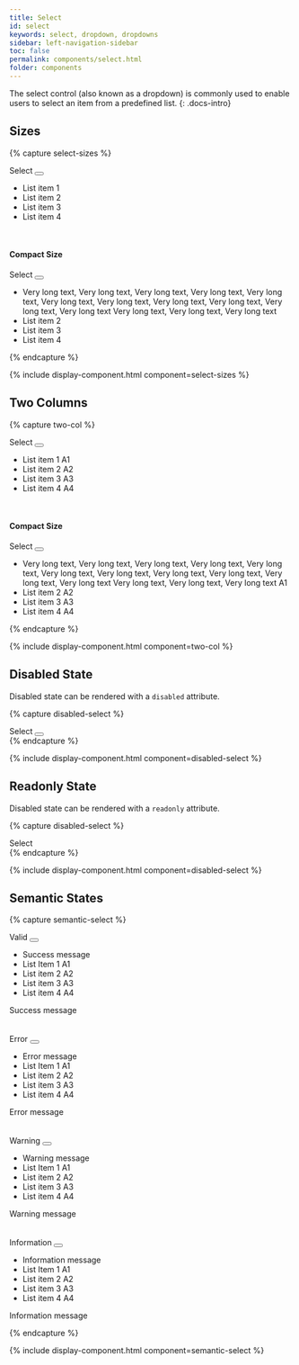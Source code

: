```yaml
---
title: Select
id: select
keywords: select, dropdown, dropdowns
sidebar: left-navigation-sidebar
toc: false
permalink: components/select.html
folder: components
---
```


The select control (also known as a dropdown) is commonly used to enable users to select an item from a predefined list.
{: .docs-intro}

## Sizes

{% capture select-sizes %}
<div class="documentation-site-popover-container">
   <div class="fd-popover">
      <div class="fd-popover__control">
         <div class="fd-select">
             <div class="fd-select__control" tabindex="0" aria-controls="h0C6A325" aria-expanded="false" aria-haspopup="true">
                 Select
                 <button class="fd-button fd-button--light sap-icon--slim-arrow-down fd-select__button"></button>
             </div>
          </div>
      </div>
      <div class="fd-popover__body fd-popover__body--no-arrow fd-popover__body--dropdown" aria-hidden="true" id="h0C6A325">
         <ul class="fd-dropdown" role="listbox">
            <li class="fd-dropdown__item is-selected" role="option" tabindex="0">
               <span class="fd-dropdown__title">List item 1</span>
            </li>
            <li class="fd-dropdown__item" role="option" tabindex="0">
               <span class="fd-dropdown__title">List item 2</span>
           </li>
            <li class="fd-dropdown__item" role="option" tabindex="0">
               <span class="fd-dropdown__title">List item 3</span>
            </li>
            <li class="fd-dropdown__item" role="option" tabindex="0">
               <span class="fd-dropdown__title">List item 4</span>
            </li>
         </ul>
      </div>
   </div>
</div>
<br />

<h4>Compact Size</h4>
<div class="documentation-site-popover-container">
   <div class="fd-popover">
      <div class="fd-popover__control">
         <div class="fd-select fd-select--compact">
            <div class="fd-select__control" tabindex="0" aria-controls="h0C6A326" aria-expanded="false" aria-haspopup="true">
                Select
                <button class="fd-button fd-button--light sap-icon--slim-arrow-down fd-select__button"></button>
            </div>
         </div>
      </div>
      <div class="fd-popover__body fd-popover__body--no-arrow fd-popover__body--dropdown" aria-hidden="true" id="h0C6A326">
         <ul class="fd-dropdown fd-dropdown--compact" role="listbox">
            <li class="fd-dropdown__item is-selected" role="option" tabindex="0">
               <span class="fd-dropdown__title">
                   Very long text, Very long text, Very long text, Very long text, Very long text, Very long text, Very long text, Very long text, Very long text, Very long text, Very long text
                   Very long text, Very long text, Very long text
               </span>
            </li>
            <li class="fd-dropdown__item" role="option" tabindex="0">
               <span class="fd-dropdown__title">List item 2</span>
            </li>
            <li class="fd-dropdown__item" role="option" tabindex="0">
               <span class="fd-dropdown__title">List item 3</span>
            </li>
            <li class="fd-dropdown__item" role="option" tabindex="0">
               <span class="fd-dropdown__title">List item 4</span>
            </li>
         </ul>
      </div>
   </div>
</div>
{% endcapture %}

{% include display-component.html component=select-sizes %}

## Two Columns

{% capture two-col %}
<div class="documentation-site-popover-container">
   <div class="fd-popover">
      <div class="fd-popover__control">
         <div class="fd-select">
             <div class="fd-select__control" tabindex="0" aria-controls="h0C62325" aria-expanded="false" aria-haspopup="true">
                 Select
                 <button class="fd-button fd-button--light sap-icon--slim-arrow-down fd-select__button"></button>
             </div>
          </div>
      </div>
      <div class="fd-popover__body fd-popover__body--no-arrow fd-popover__body--dropdown" aria-hidden="true" id="h0C62325">
         <ul class="fd-dropdown" role="listbox">
            <li class="fd-dropdown__item is-selected" role="option" tabindex="0">
               <span class="fd-dropdown__title">List item 1</span>
               <span class="fd-dropdown__secondary">A1</span>
            </li>
            <li class="fd-dropdown__item" role="option" tabindex="0">
               <span class="fd-dropdown__title">List item 2</span>
               <span class="fd-dropdown__secondary">A2</span>
           </li>
            <li class="fd-dropdown__item" role="option" tabindex="0">
               <span class="fd-dropdown__title">List item 3</span>
               <span class="fd-dropdown__secondary">A3</span>
            </li>
            <li class="fd-dropdown__item" role="option" tabindex="0">
               <span class="fd-dropdown__title">List item 4</span>
               <span class="fd-dropdown__secondary">A4</span>
            </li>
         </ul>
      </div>
   </div>
</div>
<br />

<h4>Compact Size</h4>
<div class="documentation-site-popover-container">
   <div class="fd-popover">
      <div class="fd-popover__control">
         <div class="fd-select fd-select--compact">
            <div class="fd-select__control" tabindex="0" aria-controls="h07jj326" aria-expanded="false" aria-haspopup="true">
                Select
                <button class="fd-button fd-button--light sap-icon--slim-arrow-down fd-select__button"></button>
            </div>
         </div>
      </div>
      <div class="fd-popover__body fd-popover__body--no-arrow fd-popover__body--dropdown" aria-hidden="true" id="h07jj326">
         <ul class="fd-dropdown fd-dropdown--compact" role="listbox">
            <li class="fd-dropdown__item is-selected" role="option" tabindex="0">
               <span class="fd-dropdown__title">
                   Very long text, Very long text, Very long text, Very long text, Very long text, Very long text, Very long text, Very long text, Very long text, Very long text, Very long text
                   Very long text, Very long text, Very long text
               </span>
               <span class="fd-dropdown__secondary">A1</span>
            </li>
            <li class="fd-dropdown__item" role="option" tabindex="0">
               <span class="fd-dropdown__title">List item 2</span>
               <span class="fd-dropdown__secondary">A2</span>
            </li>
            <li class="fd-dropdown__item" role="option" tabindex="0">
               <span class="fd-dropdown__title">List item 3</span>
               <span class="fd-dropdown__secondary">A3</span>
            </li>
            <li class="fd-dropdown__item" role="option" tabindex="0">
               <span class="fd-dropdown__title">List item 4</span>
               <span class="fd-dropdown__secondary">A4</span>
            </li>
         </ul>
      </div>
   </div>
</div>
{% endcapture %}

{% include display-component.html component=two-col %}


## Disabled State

Disabled state can be rendered with a `disabled` attribute.

{% capture disabled-select %}
<div class="documentation-site-popover-container">
<div class="fd-popover">
    <div class="fd-popover__control" aria-disabled="true" disabled>
        <div class="fd-select">
            <div class="fd-select__control" aria-expanded="false" aria-haspopup="false" aria-disabled="true" disabled>
                Select
                <button class="fd-button sap-icon--slim-arrow-down fd-select__button"></button>
            </div>
        </div>
    </div>
</div>
</div>
{% endcapture %}

{% include display-component.html component=disabled-select %}


## Readonly State

Disabled state can be rendered with a `readonly` attribute.

{% capture disabled-select %}
<div class="documentation-site-popover-container">
<div class="fd-popover">
    <div class="fd-popover__control"  aria-disabled="true" disabled>
        <div class="fd-select">
            <div class="fd-select__control" aria-expanded="false" aria-haspopup="false" aria-readonly="true" readonly>
                Select
           </div>
        </div>
    </div>
</div>
</div>
{% endcapture %}

{% include display-component.html component=disabled-select %}

## Semantic States

{% capture semantic-select %}
<div class="documentation-site-popover-container">
<div class="fd-popover">
    <div class="fd-popover__control">
        <div class="fd-select">
            <div class="fd-select__control is-valid" tabindex="0" aria-controls="h07jjhYH"  aria-expanded="false" aria-haspopup="true">
                Valid
                <button class="fd-button sap-icon--slim-arrow-down fd-select__button"></button>
            </div>
        </div>
    </div>
    <div class="fd-popover__body fd-popover__body--no-arrow fd-popover__body--dropdown" aria-hidden="true" id="h07jjhYH">
         <ul class="fd-dropdown fd-dropdown--has-message fd-dropdown--compact" role="listbox">
            <li class="fd-dropdown__message fd-dropdown__message--success">Success message</li>
            <li class="fd-dropdown__item is-selected" role="option" tabindex="0">
               <span class="fd-dropdown__title">
                   List Item 1
               </span>
               <span class="fd-dropdown__secondary">A1</span>
            </li>
            <li class="fd-dropdown__item" role="option" tabindex="0">
               <span class="fd-dropdown__title">List item 2</span>
               <span class="fd-dropdown__secondary">A2</span>
            </li>
            <li class="fd-dropdown__item" role="option" tabindex="0">
               <span class="fd-dropdown__title">List item 3</span>
               <span class="fd-dropdown__secondary">A3</span>
            </li>
            <li class="fd-dropdown__item" role="option" tabindex="0">
               <span class="fd-dropdown__title">List item 4</span>
               <span class="fd-dropdown__secondary">A4</span>
            </li>
         </ul>
    </div>
</div>
</div>
<span class="fd-form-message fd-form-message--static fd-form-message--success">Success message</span>

<br/>
<br/>
<br/>

<div class="documentation-site-popover-container">
    <div class="fd-popover">
       <div class="fd-popover__control">
           <div class="fd-select">
               <div class="fd-select__control is-invalid" tabindex="0" aria-controls="h07j9978H"  aria-expanded="false" aria-haspopup="true">
                   Error
                   <button class="fd-button sap-icon--slim-arrow-down fd-select__button"></button>
               </div>
           </div>
       </div>
       <div class="fd-popover__body fd-popover__body--no-arrow fd-popover__body--dropdown" aria-hidden="true" id="h07j9978H">
            <ul class="fd-dropdown fd-dropdown--has-message fd-dropdown--compact" role="listbox">
               <li class="fd-dropdown__message fd-dropdown__message--error">Error message</li>
               <li class="fd-dropdown__item is-selected" role="option" tabindex="0">
                  <span class="fd-dropdown__title">
                      List Item 1
                  </span>
                  <span class="fd-dropdown__secondary">A1</span>
               </li>
               <li class="fd-dropdown__item" role="option" tabindex="0">
                  <span class="fd-dropdown__title">List item 2</span>
                  <span class="fd-dropdown__secondary">A2</span>
               </li>
               <li class="fd-dropdown__item" role="option" tabindex="0">
                  <span class="fd-dropdown__title">List item 3</span>
                  <span class="fd-dropdown__secondary">A3</span>
               </li>
               <li class="fd-dropdown__item" role="option" tabindex="0">
                  <span class="fd-dropdown__title">List item 4</span>
                  <span class="fd-dropdown__secondary">A4</span>
               </li>
            </ul>
       </div>
    </div>
</div>
<span class="fd-form-message fd-form-message--static fd-form-message--error">Error message</span>

<br/>
<br/>
<br/>

<div class="documentation-site-popover-container">
    <div class="fd-popover">
       <div class="fd-popover__control">
           <div class="fd-select">
               <div class="fd-select__control is-warning" tabindex="0" aria-controls="h07j998hhH"  aria-expanded="false" aria-haspopup="true">
                   Warning
                   <button class="fd-button sap-icon--slim-arrow-down fd-select__button"></button>
               </div>
           </div>
       </div>
       <div class="fd-popover__body fd-popover__body--no-arrow fd-popover__body--dropdown" aria-hidden="true" id="h07j998hhH">
            <ul class="fd-dropdown fd-dropdown--has-message fd-dropdown--compact" role="listbox">
               <li class="fd-dropdown__message fd-dropdown__message--warning">Warning message</li>
               <li class="fd-dropdown__item is-selected" role="option" tabindex="0">
                  <span class="fd-dropdown__title">
                      List Item 1
                  </span>
                  <span class="fd-dropdown__secondary">A1</span>
               </li>
               <li class="fd-dropdown__item" role="option" tabindex="0">
                  <span class="fd-dropdown__title">List item 2</span>
                  <span class="fd-dropdown__secondary">A2</span>
               </li>
               <li class="fd-dropdown__item" role="option" tabindex="0">
                  <span class="fd-dropdown__title">List item 3</span>
                  <span class="fd-dropdown__secondary">A3</span>
               </li>
               <li class="fd-dropdown__item" role="option" tabindex="0">
                  <span class="fd-dropdown__title">List item 4</span>
                  <span class="fd-dropdown__secondary">A4</span>
               </li>
            </ul>
        </div>
    </div>
</div>
<span class="fd-form-message fd-form-message--static fd-form-message--warning">Warning message</span>

<br/>
<br/>
<br/>

<div class="documentation-site-popover-container">
    <div class="fd-popover">
       <div class="fd-popover__control">
           <div class="fd-select">
               <div class="fd-select__control is-information" tabindex="0" aria-controls="hkhh998hhH"  aria-expanded="false" aria-haspopup="true">
                   Information
                   <button class="fd-button sap-icon--slim-arrow-down fd-select__button"></button>
               </div>
           </div>
       </div>
       <div class="fd-popover__body fd-popover__body--no-arrow fd-popover__body--dropdown" aria-hidden="true" id="hkhh998hhH">
            <ul class="fd-dropdown fd-dropdown--has-message fd-dropdown--compact" role="listbox">
               <li class="fd-dropdown__message fd-dropdown__message--information">Information message</li>
               <li class="fd-dropdown__item is-selected" role="option" tabindex="0">
                  <span class="fd-dropdown__title">
                      List Item 1
                  </span>
                  <span class="fd-dropdown__secondary">A1</span>
               </li>
               <li class="fd-dropdown__item" role="option" tabindex="0">
                  <span class="fd-dropdown__title">List item 2</span>
                  <span class="fd-dropdown__secondary">A2</span>
               </li>
               <li class="fd-dropdown__item" role="option" tabindex="0">
                  <span class="fd-dropdown__title">List item 3</span>
                  <span class="fd-dropdown__secondary">A3</span>
               </li>
               <li class="fd-dropdown__item" role="option" tabindex="0">
                  <span class="fd-dropdown__title">List item 4</span>
                  <span class="fd-dropdown__secondary">A4</span>
               </li>
            </ul>
        </div>
    </div>
</div>
<span class="fd-form-message fd-form-message--static fd-form-message--information">Information message</span>

{% endcapture %}

{% include display-component.html component=semantic-select %}
